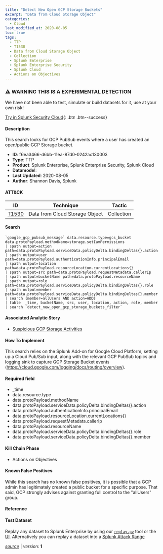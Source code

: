 ```yaml
---
title: "Detect New Open GCP Storage Buckets"
excerpt: "Data from Cloud Storage Object"
categories:
  - Cloud
last_modified_at: 2020-08-05
toc: true
tags:
  - TTP
  - T1530
  - Data from Cloud Storage Object
  - Collection
  - Splunk Enterprise
  - Splunk Enterprise Security
  - Splunk Cloud
  - Actions on Objectives
---
```


### ⚠️ WARNING THIS IS A EXPERIMENTAL DETECTION
We have not been able to test, simulate or build datasets for it, use at your own risk!


[Try in Splunk Security Cloud](https://www.splunk.com/en_us/cyber-security.html){: .btn .btn--success}

#### Description

This search looks for GCP PubSub events where a user has created an open/public GCP Storage bucket.

- **ID**: f6ea3466-d6bb-11ea-87d0-0242ac130003
- **Type**: TTP
- **Product**: Splunk Enterprise, Splunk Enterprise Security, Splunk Cloud
- **Datamodel**: 
- **Last Updated**: 2020-08-05
- **Author**: Shannon Davis, Splunk


#### ATT&CK

| ID          | Technique   | Tactic       |
| ----------- | ----------- |--------------|
| [T1530](https://attack.mitre.org/techniques/T1530/) | Data from Cloud Storage Object | Collection |


#### Search

```
`google_gcp_pubsub_message` data.resource.type=gcs_bucket data.protoPayload.methodName=storage.setIamPermissions 
| spath output=action path=data.protoPayload.serviceData.policyDelta.bindingDeltas{}.action 
| spath output=user path=data.protoPayload.authenticationInfo.principalEmail 
| spath output=location path=data.protoPayload.resourceLocation.currentLocations{} 
| spath output=src path=data.protoPayload.requestMetadata.callerIp 
| spath output=bucketName path=data.protoPayload.resourceName 
| spath output=role path=data.protoPayload.serviceData.policyDelta.bindingDeltas{}.role 
| spath output=member path=data.protoPayload.serviceData.policyDelta.bindingDeltas{}.member 
| search (member=allUsers AND action=ADD) 
| table  _time, bucketName, src, user, location, action, role, member 
| search `detect_new_open_gcp_storage_buckets_filter`
```

#### Associated Analytic Story
* [Suspicious GCP Storage Activities](/stories/suspicious_gcp_storage_activities)


#### How To Implement
This search relies on the Splunk Add-on for Google Cloud Platform, setting up a Cloud Pub/Sub input, along with the relevant GCP PubSub topics and logging sink to capture GCP Storage Bucket events (https://cloud.google.com/logging/docs/routing/overview).

#### Required field
* _time
* data.resource.type
* data.protoPayload.methodName
* data.protoPayload.serviceData.policyDelta.bindingDeltas{}.action
* data.protoPayload.authenticationInfo.principalEmail
* data.protoPayload.resourceLocation.currentLocations{}
* data.protoPayload.requestMetadata.callerIp
* data.protoPayload.resourceName
* data.protoPayload.serviceData.policyDelta.bindingDeltas{}.role
* data.protoPayload.serviceData.policyDelta.bindingDeltas{}.member


#### Kill Chain Phase
* Actions on Objectives


#### Known False Positives
While this search has no known false positives, it is possible that a GCP admin has legitimately created a public bucket for a specific purpose. That said, GCP strongly advises against granting full control to the &#34;allUsers&#34; group.




#### Reference


#### Test Dataset
Replay any dataset to Splunk Enterprise by using our [`replay.py`](https://github.com/splunk/attack_data#using-replaypy) tool or the [UI](https://github.com/splunk/attack_data#using-ui).
Alternatively you can replay a dataset into a [Splunk Attack Range](https://github.com/splunk/attack_range#replay-dumps-into-attack-range-splunk-server)




[*source*](https://github.com/splunk/security_content/tree/develop/detections/experimental/cloud/detect_new_open_gcp_storage_buckets.yml) \| *version*: **1**